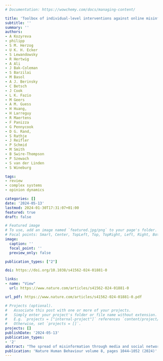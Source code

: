 ```yaml
---
# Documentation: https://wowchemy.com/docs/managing-content/

title: 'Toolbox of individual-level interventions against online misinformation'
subtitle: ''
summary: ''
authors:
- A Kozyreva 
- philipp
- S M. Herzog 
- U K. H. Ecker 
- S Lewandowsky 
- R Hertwig
- A Ali
- J Bak-Coleman
- S Barzilai 
- M Basol
- A J. Berinsky
- C Betsch 
- J Cook
- L K. Fazio
- M Geers
- A M. Guess
- H Huang, 
- H Larreguy
- R Maertens
- F Panizza
- G Pennycook
- D G. Rand, 
- S Rathje 
- J Reifler
- P Schmid
- M Smith
- B Swire-Thompson
- P Szewach
- S van der Linden 
- S Wineburg

tags:
- review
- complex systems
- opinion dynamics

categories: []
date: '2024-05-13'
lastmod: 2024-01-30T17:31:07+01:00
featured: true
draft: false

# Featured image
# To use, add an image named `featured.jpg/png` to your page's folder.
# Focal points: Smart, Center, TopLeft, Top, TopRight, Left, Right, BottomLeft, Bottom, BottomRight.
image:
  caption: ''
  focal_point: ''
  preview_only: false

publication_types: ["2"]

doi: https://doi.org/10.1038/s41562-024-01881-0

links:
- name: "View"
  url: https://www.nature.com/articles/s41562-024-01881-0

url_pdf: https://www.nature.com/articles/s41562-024-01881-0.pdf

# Projects (optional).
#   Associate this post with one or more of your projects.
#   Simply enter your project's folder or file name without extension.
#   E.g. `projects = ["internal-project"]` references `content/project/deep-learning/index.md`.
#   Otherwise, set `projects = []`.
projects: []
publishDate: '2024-05-13'
publication_types:
- '2'
abstract: "The spread of misinformation through media and social networks threatens many aspects of society, including public health and the state of democracies. One approach to mitigating the effect of misinformation focuses on individual-level interventions, equipping policymakers and the public with essential tools to curb the spread and influence of falsehoods. Here we introduce a toolbox of individual-level interventions for reducing harm from online misinformation. Comprising an up-to-date account of interventions featured in 81 scientific papers from across the globe, the toolbox provides both a conceptual overview of nine main types of interventions, including their target, scope and examples, and a summary of the empirical evidence supporting the interventions, including the methods and experimental paradigms used to test them. The nine types of interventions covered are accuracy prompts, debunking and rebuttals, friction, inoculation, lateral reading and verification strategies, media-literacy tips, social norms, source-credibility labels, and warning and fact-checking labels."
publication: 'Nature Human Behaviour volume 8, pages 1044–1052 (2024)'
---
```

